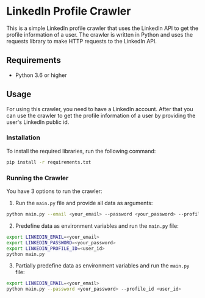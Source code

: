 # LinkedIn Profile Crawler

This is a simple LinkedIn profile crawler that uses the LinkedIn API to get the profile information of a user. The crawler is written in Python and uses the requests library to make HTTP requests to the LinkedIn API.

## Requirements
- Python 3.6 or higher

## Usage
For using this crawler, you need to have a LinkedIn account. After that you can use the crawler to get the profile information of a user by providing the user's LinkedIn public id.

### Installation
To install the required libraries, run the following command:
```bash
pip install -r requirements.txt
```

### Running the Crawler
You have 3 options to run the crawler:
1. Run the `main.py` file and provide all data as arguments:
```bash
python main.py --email <your_email> --password <your_password> --profile_id <user_id>
```
2. Predefine data as environment variables and run the `main.py` file:
```bash
export LINKEDIN_EMAIL=<your_email>
export LINKEDIN_PASSWORD=<your_password>
export LINKEDIN_PROFILE_ID=<user_id>
python main.py
```
3. Partially predefine data as environment variables and run the `main.py` file:
```bash
export LINKEDIN_EMAIL=<your_email>
python main.py --password <your_password> --profile_id <user_id>
```